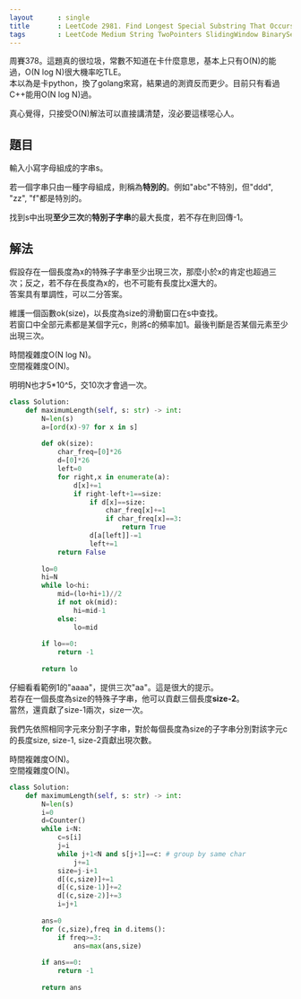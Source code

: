 ```yaml
---
layout      : single
title       : LeetCode 2981. Find Longest Special Substring That Occurs Thrice I
tags        : LeetCode Medium String TwoPointers SlidingWindow BinarySearch HashTable
---
```

周賽378。這題真的很垃圾，常數不知道在卡什麼意思，基本上只有O(N)的能過，O(N log N)很大機率吃TLE。  
本以為是卡python，換了golang來寫，結果過的測資反而更少。目前只有看過C++能用O(N log N)過。  

真心覺得，只接受O(N)解法可以直接講清楚，沒必要這樣噁心人。  

## 題目

輸入小寫字母組成的字串s。  

若一個字串只由一種字母組成，則稱為**特別的**。例如"abc"不特別，但"ddd", "zz", "f"都是特別的。  

找到s中出現**至少三次**的**特別子字串**的最大長度，若不存在則回傳-1。  

## 解法

假設存在一個長度為x的特殊子字串至少出現三次，那麼小於x的肯定也超過三次；反之，若不存在長度為x的，也不可能有長度比x還大的。  
答案具有單調性，可以二分答案。  

維護一個函數ok(size)，以長度為size的滑動窗口在s中查找。  
若窗口中全部元素都是某個字元c，則將c的頻率加1。最後判斷是否某個元素至少出現三次。  

時間複雜度O(N log N)。  
空間複雜度O(N)。  

明明N也才5\*10^5，交10次才會過一次。  

```python
class Solution:
    def maximumLength(self, s: str) -> int:
        N=len(s)
        a=[ord(x)-97 for x in s]
        
        def ok(size):
            char_freq=[0]*26
            d=[0]*26
            left=0
            for right,x in enumerate(a):
                d[x]+=1
                if right-left+1==size:
                    if d[x]==size:
                        char_freq[x]+=1
                        if char_freq[x]==3:
                            return True
                    d[a[left]]-=1
                    left+=1
            return False
        
        lo=0
        hi=N
        while lo<hi:
            mid=(lo+hi+1)//2
            if not ok(mid):
                hi=mid-1
            else:
                lo=mid
                
        if lo==0:
            return -1
        
        return lo
```

仔細看看範例1的"aaaa"，提供三次"aa"。這是很大的提示。  
若存在一個長度為size的特殊子字串，他可以貢獻三個長度**size-2**。  
當然，還貢獻了size-1兩次，size一次。  

我們先依照相同字元來分割子字串，對於每個長度為size的子字串分別對該字元c的長度size, size-1, size-2貢獻出現次數。  

時間複雜度O(N)。  
空間複雜度O(N)。  

```python
class Solution:
    def maximumLength(self, s: str) -> int:
        N=len(s)
        i=0
        d=Counter()
        while i<N:
            c=s[i]
            j=i
            while j+1<N and s[j+1]==c: # group by same char
                j+=1
            size=j-i+1
            d[(c,size)]+=1
            d[(c,size-1)]+=2
            d[(c,size-2)]+=3
            i=j+1
            
        ans=0
        for (c,size),freq in d.items():
            if freq>=3:
                ans=max(ans,size)
        
        if ans==0:
            return -1
        
        return ans
```
